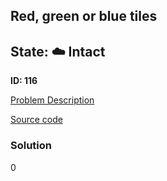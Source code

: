 ## Red, green or blue tiles

## State: :cloud: **Intact**

**ID: 116**

[Problem Description](https://projecteuler.net/problem=116)

[Source code](main.cpp)

### Solution
0